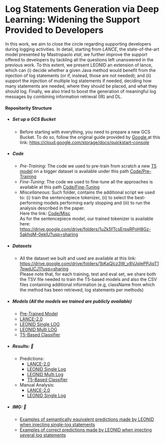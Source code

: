 # Log Statements Generation via Deep Learning: Widening the Support Provided to Developers

In this work, we aim to close the circle regarding supporting developers during logging activities.
In detail, starting from *LANCE*, the state-of-the-art model presented by Mastropaolo *etal*, we further improve the support offered to developers by tackling all the questions left unanswered in the previous work. To this extent, we present LEONID an extension of lance, which can (i) decide whether a given Java method would benefit from the injection of log statements (or if, instead, those are not needed); and (ii) support the injection of multiple log statements if needed, deciding how many statements are needed, where they should be placed, and what they should log. Finally, we also tried to boost the generation of meaningful log messages by combining information retrieval (IR) and DL.


#### Repositority Structure

* ##### Set up a GCS Bucket
    - Before starting with everything, you need to prepare a new GCS Bucket.
    To do so, follow the original guide provided by <a href='https://www.google.com'> Google </a> at this link: https://cloud.google.com/storage/docs/quickstart-console

* ##### Code
    - *Pre-Training*: The code we used to pre-train from scratch a new <a href="">T5 model</a> on a bigger dataset is available under this path <a href="https://github.com/LEONID-LANCE/DL-Log/tree/main/Code/Pre-Training">Code/Pre-Training</a>
    - *Fine-Tuning*: The code we used to fine-tune all the approaches is available at this path <a href="https://github.com/LEONID-LANCE/DL-Log/tree/main/Code/Fine-Tuning">Code/Fine-Tuning</a>
    - *Miscellaneous*: Such folder, contains the additional script we used to: (i) train the sentencepiece tokenizer, (ii) to select the best-performing models performing early stopping and (iii) to run the analysis described in the paper. <br> Here the link: <a href="https://github.com/LEONID-LANCE/DL-Log/tree/main/Code/Misc">Code/Misc</a>\
    As for the sentencepiece model, our trained tokenizer is available here: https://drive.google.com/drive/folders/1uZk5fTcsErpsRPoH8Gz-5akhqM-0eklU?usp=sharing
        

* ##### Datasets

    - All the dataset we built and used are available at this link: https://drive.google.com/drive/folders/1bKaQlcz3W_v8VJqIePPJjqT17pwdJCJ1?usp=sharing <br>
    Please note that, for each training, test and eval set, we share both the TSV file needed to train the T5-based models and also the CSV files containing additional information (e.g, className from which the method has been retrieved, log statements per methods)



* ##### Models (All the models we trained are publicly available) 
  * <a href="https://drive.google.com/drive/folders/1Coe8fENwOy9wp05QvnJmKcUhYwmnZN7D?usp=sharing">Pre-Trained Model</a>
  * <a href="https://drive.google.com/drive/folders/13355awN8WbCnF1OhS2zWhVEtLL-FBJIj?usp=sharing">LANCE-2.0</a>
  * <a href="https://drive.google.com/drive/folders/1H8CzH2YqhHOZt-c7K4g8c9UEgXSWaY0s?usp=sharing">LEONID Single LOG</a>
  * <a href="https://drive.google.com/drive/folders/1gcK_VOmoRiibJ6PB9BLTowJ41E2ZwQJf?usp=sharing">LEONID Multi LOG</a>
  * <a href="https://drive.google.com/drive/folders/1pgrWSedc-2f7A1adxxEEh7you0upnOqt?usp=sharing">T5-Based Classifier</a>
  
* ##### Results:  :open_file_folder: 
    * Predictions:
      * <a href='https://drive.google.com/drive/folders/1Dd1H1M9S7EzK0r6O0xWdHPvMzQibm-vU?usp=sharing'>LANCE-2.0</a>
      * <a href="https://drive.google.com/drive/folders/117g71i3aCoFkLraaGdpb9BS2FYUyjSVp?usp=sharing">LEONID Single Log</a>
      * <a href="https://drive.google.com/drive/folders/1mDidIMJLtFlVUiHjT4AAiydZg6wgj11s?usp=sharing">LEONID Multi Log</a>
      * <a href="https://drive.google.com/drive/folders/1P8TZYbmb396tZDU8vFwTRInSKbttI6-Z?usp=sharing">T5-Based Classifier</a>
    * Manual Analysis:
      * <a href='https://drive.google.com/file/d/1rm1qngEY-7KfRD-nrsRaqYGpS6vfuXSH/view?usp=sharing'>LANCE-2.0</a>
      * <a href="https://drive.google.com/file/d/1HCOwaNfhJ1e3RBdwNFQx-1ER2jeTJXTa/view?usp=sharing">LEONID Single Log</a>


* ##### IMG:  :open_file_folder: 
    
    - <a href="https://github.com/LEONID-LANCE/DL-Log/tree/main/Img/LEONID-Single-Log-Examples"> Examples of semantically equivalent predictions made by LEONID when injecting single-log statements</a>
    - <a href="https://github.com/LEONID-LANCE/DL-Log/tree/main/Img/LEONID-Multi-Log-Examples"> Examples of correct predictions made by LEONID when injecting several log statements</a>
    

